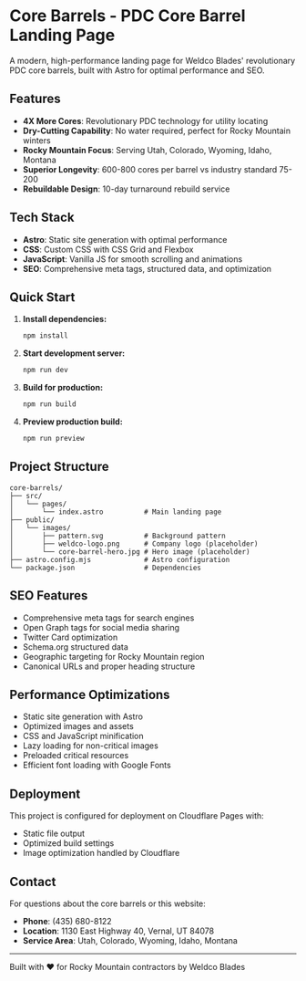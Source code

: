 # Core Barrels - PDC Core Barrel Landing Page

A modern, high-performance landing page for Weldco Blades' revolutionary PDC core barrels, built with Astro for optimal performance and SEO.

## Features

- **4X More Cores**: Revolutionary PDC technology for utility locating
- **Dry-Cutting Capability**: No water required, perfect for Rocky Mountain winters
- **Rocky Mountain Focus**: Serving Utah, Colorado, Wyoming, Idaho, Montana
- **Superior Longevity**: 600-800 cores per barrel vs industry standard 75-200
- **Rebuildable Design**: 10-day turnaround rebuild service

## Tech Stack

- **Astro**: Static site generation with optimal performance
- **CSS**: Custom CSS with CSS Grid and Flexbox
- **JavaScript**: Vanilla JS for smooth scrolling and animations
- **SEO**: Comprehensive meta tags, structured data, and optimization

## Quick Start

1. **Install dependencies:**
   ```bash
   npm install
   ```

2. **Start development server:**
   ```bash
   npm run dev
   ```

3. **Build for production:**
   ```bash
   npm run build
   ```

4. **Preview production build:**
   ```bash
   npm run preview
   ```

## Project Structure

```
core-barrels/
├── src/
│   └── pages/
│       └── index.astro          # Main landing page
├── public/
│   └── images/
│       ├── pattern.svg          # Background pattern
│       ├── weldco-logo.png      # Company logo (placeholder)
│       └── core-barrel-hero.jpg # Hero image (placeholder)
├── astro.config.mjs             # Astro configuration
└── package.json                 # Dependencies
```

## SEO Features

- Comprehensive meta tags for search engines
- Open Graph tags for social media sharing
- Twitter Card optimization
- Schema.org structured data
- Geographic targeting for Rocky Mountain region
- Canonical URLs and proper heading structure

## Performance Optimizations

- Static site generation with Astro
- Optimized images and assets
- CSS and JavaScript minification
- Lazy loading for non-critical images
- Preloaded critical resources
- Efficient font loading with Google Fonts

## Deployment

This project is configured for deployment on Cloudflare Pages with:
- Static file output
- Optimized build settings
- Image optimization handled by Cloudflare

## Contact

For questions about the core barrels or this website:
- **Phone**: (435) 680-8122
- **Location**: 1130 East Highway 40, Vernal, UT 84078
- **Service Area**: Utah, Colorado, Wyoming, Idaho, Montana

---

Built with ❤️ for Rocky Mountain contractors by Weldco Blades 